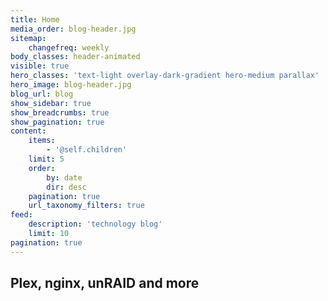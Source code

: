 ```yaml
---
title: Home
media_order: blog-header.jpg
sitemap:
    changefreq: weekly
body_classes: header-animated
visible: true
hero_classes: 'text-light overlay-dark-gradient hero-medium parallax'
hero_image: blog-header.jpg
blog_url: blog
show_sidebar: true
show_breadcrumbs: true
show_pagination: true
content:
    items:
        - '@self.children'
    limit: 5
    order:
        by: date
        dir: desc
    pagination: true
    url_taxonomy_filters: true
feed:
    description: 'technology blog'
    limit: 10
pagination: true
---
```


## Plex, nginx, unRAID and more
